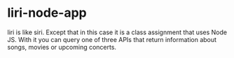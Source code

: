 # liri-node-app
liri is like siri. Except that in this case it is a class assignment that uses Node JS. With it you can query one of three APIs that return information about songs, movies or upcoming concerts.



